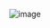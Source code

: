 ![image](https://github.com/KATEKEITH/TIL_log/assets/46472768/d832a4a6-33d3-4eb8-9d33-0f029dcae222)
